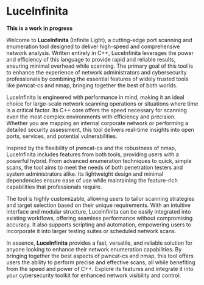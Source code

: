 # LuceInfinita

**This is a work in progress**

Welcome to **LuceInfinita** (Infinite Light), a cutting-edge port scanning and enumeration tool designed to deliver high-speed and comprehensive network analysis. Written entirely in C++, LuceInfinita leverages the power and efficiency of this language to provide rapid and reliable results, ensuring minimal overhead while scanning. The primary goal of this tool is to enhance the experience of network administrators and cybersecurity professionals by combining the essential features of widely trusted tools like pwncat-cs and nmap, bringing together the best of both worlds.

LuceInfinita is engineered with performance in mind, making it an ideal choice for large-scale network scanning operations or situations where time is a critical factor. Its C++ core offers the speed necessary for scanning even the most complex environments with efficiency and precision. Whether you are mapping an internal corporate network or performing a detailed security assessment, this tool delivers real-time insights into open ports, services, and potential vulnerabilities.

Inspired by the flexibility of pwncat-cs and the robustness of nmap, LuceInfinita includes features from both tools, providing users with a powerful hybrid. From advanced enumeration techniques to quick, simple scans, the tool aims to meet the needs of both penetration testers and system administrators alike. Its lightweight design and minimal dependencies ensure ease of use while maintaining the feature-rich capabilities that professionals require.

The tool is highly customizable, allowing users to tailor scanning strategies and target selection based on their unique requirements. With an intuitive interface and modular structure, LuceInfinita can be easily integrated into existing workflows, offering seamless performance without compromising accuracy. It also supports scripting and automation, empowering users to incorporate it into larger testing suites or scheduled network scans.

In essence, **LuceInfinita** provides a fast, versatile, and reliable solution for anyone looking to enhance their network enumeration capabilities. By bringing together the best aspects of pwncat-cs and nmap, this tool offers users the ability to perform precise and effective scans, all while benefiting from the speed and power of C++. Explore its features and integrate it into your cybersecurity toolkit for enhanced network visibility and control.